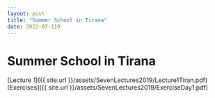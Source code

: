 ```yaml
---
layout: post
title: "Summer School in Tirana"
date: 2022-07-119
---
```

# Summer School in Tirana
[Lecture 1]({{ site.url }}/assets/SevenLectures2019/Lecture1Tiran.pdf)
[Exercises]({{ site.url }}/assets/SevenLectures2019/ExerciseDay1.pdf)
